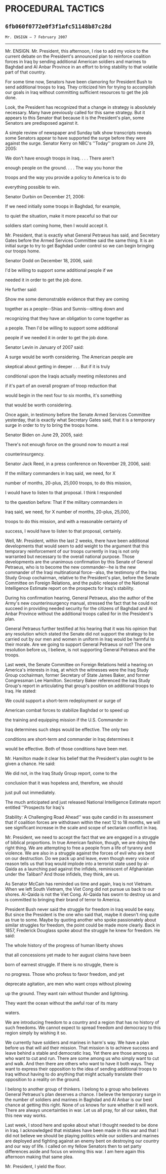 # PROCEDURAL TACTICS
## `6fb060f0772e0f3f1afc51148b87c28d`
`Mr. ENSIGN — 7 February 2007`

---


Mr. ENSIGN. Mr. President, this afternoon, I rise to add my voice to 
the current debate on the President's announced plan to reinforce 
coalition forces in Iraq by sending additional American soldiers and 
marines to Baghdad and Al Anbar Province in an effort to bring 
stability to that volatile part of that country.

For some time now, Senators have been clamoring for President Bush to 
send additional troops to Iraq. They criticized him for trying to 
accomplish our goals in Iraq without committing sufficient resources to 
get the job done.

Look, the President has recognized that a change in strategy is 
absolutely necessary. Many have previously called for this same 
strategy. But it appears to this Senator that because it is the 
President's plan, some Senators are predisposed against it.

A simple review of newspaper and Sunday talk show transcripts reveals 
some Senators appear to have supported the surge before they were 
against the surge. Senator Kerry on NBC's ''Today'' program on June 29, 
2005:




 We don't have enough troops in Iraq. . . . There aren't 


 enough people on the ground. . . . The way you honor the 


 troops and the way you provide a policy to America is to do 


 everything possible to win.


Senator Durbin on December 21, 2006:




 If we need initially some troops in Baghdad, for example, 


 to quiet the situation, make it more peaceful so that our 


 soldiers start coming home, then I would accept it.


Mr. President, that is exactly what General Petraeus has said, and 
Secretary Gates before the Armed Services Committee said the same 
thing. It is an initial surge to try to get Baghdad under control so we 
can begin bringing our troops home.

Senator Dodd on December 18, 2006, said:




 I'd be willing to support some additional people if we 


 needed it in order to get the job done.


He further said:




 Show me some demonstrable evidence that they are coming 


 together as a people--Shias and Sunnis--sitting down and 


 recognizing that they have an obligation to come together as 


 a people. Then I'd be willing to support some additional 


 people if we needed it in order to get the job done.


Senator Levin in January of 2007 said:




 A surge would be worth considering. The American people are 


 skeptical about getting in deeper . . . But if it is truly 


 conditional upon the Iraqis actually meeting milestones and 


 if it's part of an overall program of troop reduction that 


 would begin in the next four to six months, it's something 


 that would be worth considering.


Once again, in testimony before the Senate Armed Services Committee 
yesterday, that is exactly what Secretary Gates said, that it is a 
temporary surge in order to try to bring the troops home.

Senator Biden on June 29, 2005, said:




 There's not enough force on the ground now to mount a real 


 counterinsurgency.


Senator Jack Reed, in a press conference on November 29, 2006, said:




 If the military commanders in Iraq said, we need, for X 


 number of months, 20-plus, 25,000 troops, to do this mission, 


 I would have to listen to that proposal. I think I responded 


 to the question before: That if the military commanders in 


 Iraq said, we need, for X number of months, 20-plus, 25,000, 


 troops to do this mission, and with a reasonable certainty of 


 success, I would have to listen to that proposal, certainly.


Well, Mr. President, within the last 2 weeks, there have been 
additional developments that would seem to add weight to the argument 
that this temporary reinforcement of our troops currently in Iraq is 
not only warranted but necessary to the overall national purpose. Those 
developments are the unanimous confirmation by this Senate of General 
Petraeus, who is to become the new commander--he is the new commander 
of the Iraqi multinational force--also, the testimony of the Iraq Study 
Group cochairman, relative to the President's plan, before the Senate 
Committee on Foreign Relations, and the public release of the National 
Intelligence Estimate report on the prospects for Iraq's stability.

During his confirmation hearing, General Petraeus, also the author of 
the Army's new counterinsurgency manual, stressed the fact that he 
could not succeed in providing needed security for the citizens of 
Baghdad and Al Anbar Province without the additional troops called for 
in the President's plan.

General Petraeus further testified at his hearing that it was his 
opinion that any resolution which stated the Senate did not support the 
strategy to be carried out by our men and women in uniform in Iraq 
would be harmful to their morale. Are we going to support General 
Petraeus or not? The one resolution before us, I believe, is not 
supporting General Petraeus and the troops.

Last week, the Senate Committee on Foreign Relations held a hearing 
on America's interests in Iraq, at which the witnesses were the Iraq 
Study Group cochairman, former Secretary of State James Baker, and 
former Congressman Lee Hamilton. Secretary Baker referenced the Iraq 
Study Group's report in articulating that group's position on 
additional troops to Iraq. He stated:




 We could support a short-term redeployment or surge of 


 American combat forces to stabilize Baghdad or to speed up 


 the training and equipping mission if the U.S. Commander in 


 Iraq determines such steps would be effective. The only two 


 conditions are short-term and commander in Iraq determines it 


 would be effective. Both of those conditions have been met.


Mr. Hamilton made it clear his belief that the President's plan ought 
to be given a chance. He said:




 We did not, in the Iraq Study Group report, come to the 


 conclusion that it was hopeless and, therefore, we should 


 just pull out immediately.


The much anticipated and just released National Intelligence Estimate 
report entitled ''Prospects for Iraq's


Stability: A Challenging Road Ahead'' was quite candid in its 
assessment that if coalition forces are withdrawn within the next 12 to 
18 months, we will see significant increase in the scale and scope of 
sectarian conflict in Iraq.

Mr. President, we need to accept the fact that we are engaged in a 
struggle of biblical proportions. In true American fashion, though, we 
are doing the right thing. We are attempting to free a people from a 
life of tyranny and violence. We are also in a struggle against the 
forces of evil who are bent on our destruction. Do we pack up and 
leave, even though every voice of reason tells us that Iraq would 
implode into a terrorist state used by al-Qaida as a launching pad 
against the infidels, reminiscent of Afghanistan under the Taliban? And 
those infidels, they think, are us.

As Senator McCain has reminded us time and again, Iraq is not 
Vietnam. When we left South Vietnam, the Viet Cong did not pursue us 
back to our shores. Al-Qaida is not the Viet Cong. Al-Qaida has sworn 
to destroy us and is committed to bringing their brand of terror to 
America.

President Bush never said the struggle for freedom in Iraq would be 
easy. But since the President is the one who said that, maybe it 
doesn't ring quite as true to some. Maybe by quoting another who spoke 
passionately about similar struggles for freedom, the point could be 
made more clearly. Back in 1857, Frederick Douglass spoke about the 
struggle he knew for freedom. He said:




 The whole history of the progress of human liberty shows 


 that all concessions yet made to her august claims have been 


 born of earnest struggle. If there is no struggle, there is 


 no progress. Those who profess to favor freedom, and yet 


 deprecate agitation, are men who want crops without plowing 


 up the ground. They want rain without thunder and lightning. 


 They want the ocean without the awful roar of its many 


 waters.


We are introducing freedom to a country and a region that has no 
history of such freedoms. We cannot expect to spread freedom and 
democracy to this region simply by wishing it so.

We currently have soldiers and marines in harm's way. We have a plan 
before us that will aid their mission. That mission is to achieve 
success and leave behind a stable and democratic Iraq. Yet there are 
those among us who want to cut and run. There are some among us who 
simply want to cut and walk. And then there are others who want to have 
it both ways. They want to express their opposition to the idea of 
sending additional troops to Iraq without having to do anything that 
might actually translate their opposition to a reality on the ground.

I belong to another group of thinkers. I belong to a group who 
believes General Petraeus's plan deserves a chance. I believe the 
temporary surge in the number of soldiers and marines in Baghdad and Al 
Anbar is our best chance at getting this right. None of us knows for 
sure whether it will work. There are always uncertainties in war. Let 
us all pray, for all our sakes, that this new way works.

Last week, I stood here and spoke about what I thought needed to be 
done in Iraq. I acknowledged that mistakes have been made in this war 
and that I did not believe we should be playing politics while our 
soldiers and marines are deployed and fighting against an enemy bent on 
destroying our country and our way of life. I called on my fellow 
Senators then to set party differences aside and focus on winning this 
war. I am here again this afternoon making that same plea.

Mr. President, I yield the floor.